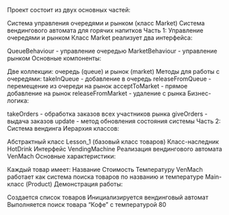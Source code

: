 Проект состоит из двух основных частей:

Система управления очередями и рынком (класс Market)
Система вендингового автомата для горячих напитков
Часть 1: Управление очередями и рынком
Класс Market реализует два интерфейса:

QueueBehaviour - управление очередью
MarketBehaviour - управление рынком
Основные компоненты:

Две коллекции: очередь (queue) и рынок (market)
Методы для работы с очередями:
takeInQueue - добавление в очередь
releaseFromQueue - перемещение из очереди на рынок
acceptToMarket - прямое добавление на рынок
releaseFromMarket - удаление с рынка
Бизнес-логика:

takeOrders - обработка заказов всех участников рынка
giveOrders - выдача заказов
update - метод обновления состояния системы
Часть 2: Система вендинга
Иерархия классов:

Абстрактный класс Lesson_1 (базовый класс товаров)
Класс-наследник HotDrink
Интерфейс VendingMachine
Реализация вендингового автомата VenMach
Основные характеристики:

Каждый товар имеет:
Название
Стоимость
Температуру
VenMach работает как система поиска товаров по названию и температуре
Main-класс (Product)
Демонстрация работы:

Создается список товаров
Инициализируется вендинговый автомат
Выполняется поиск товара “Кофе” с температурой 80
